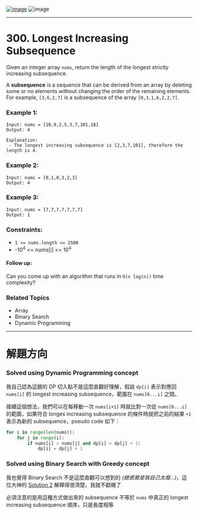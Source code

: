 [![image](https://img.shields.io/badge/Leetcode-Link-blue?logo=leetcode)](https://leetcode.com/problems/longest-increasing-subsequence/)
![image](https://img.shields.io/badge/Difficulty-Medium-yellow)

---

# 300. Longest Increasing Subsequence

Given an integer array `nums`, return the length of the longest strictly increasing subsequence.

A **subsequence** is a sequence that can be derived from an array by deleting some or no elements without changing the order of the remaining elements. For example, `[3,6,2,7]` is a subsequence of the array `[0,3,1,6,2,2,7]`.

### Example 1:

```
Input: nums = [10,9,2,5,3,7,101,18]
Output: 4

Explanation:
 - The longest increasing subsequence is [2,3,7,101], therefore the length is 4.
```

### Example 2:

```
Input: nums = [0,1,0,3,2,3]
Output: 4
```

### Example 3:

```
Input: nums = [7,7,7,7,7,7,7]
Output: 1
```

### Constraints:

- `1 <= nums.length <= 2500`
- -$10^4$ <= nums[i] <= $10^4$

#### Follow up:

Can you come up with an algorithm that runs in `O(n log(n))` time complexity?


### Related Topics

- Array
- Binary Search
- Dynamic Programming
  
---

# 解題方向

### Solved using Dynamic Programming concept

我自己認為這題的 DP 切入點不是這麼直觀好理解，假設 `dp[i]` 表示對應回 `nums[i]` 的 longest increasing subsequence，範圍在 `nums[0...i]` 之間。

接續這個想法，我們可以在每移動一次 `nums[i+1]` 時就比對一次從 `nums[0...i]` 的範圍，如果符合 longes increasing subsequence 的條件時就把之前的結果 `+1` 表示為新的 subsequence，pseudo code 如下：

```python
for i in range(len(nums)):
    for j in range(i):
        if nums[i] > nums[j] and dp[i] < dp[j] + 1:
            dp[i] = dp[j] + 1
```

### Solved using Binary Search with Greedy concept

我也覺得 Binary Search 不是這麼直觀可以想到的 *(總感覺是我自己太廢...)*，這位大神的 [Solution 2](https://leetcode.com/problems/longest-increasing-subsequence/discuss/1326308/C%2B%2BPython-DP-Binary-Search-BIT-Solutions-Picture-explain-O(NlogN)) 解釋得很清楚，我就不獻醜了

必須注意的是用這種方式做出來的 subsequence 不等於 `nums` 中真正的 longest increasing subsequence 順序，只是長度相等